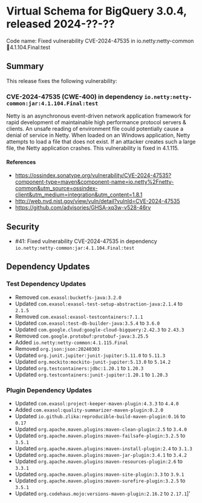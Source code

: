 # Virtual Schema for BigQuery 3.0.4, released 2024-??-??

Code name: Fixed vulnerability CVE-2024-47535 in io.netty:netty-common:jar:4.1.104.Final:test

## Summary

This release fixes the following vulnerability:

### CVE-2024-47535 (CWE-400) in dependency `io.netty:netty-common:jar:4.1.104.Final:test`
Netty is an asynchronous event-driven network application framework for rapid development of maintainable high performance protocol servers & clients. An unsafe reading of environment file could potentially cause a denial of service in Netty. When loaded on an Windows application, Netty attempts to load a file that does not exist. If an attacker creates such a large file, the Netty application crashes. This vulnerability is fixed in 4.1.115.
#### References
* https://ossindex.sonatype.org/vulnerability/CVE-2024-47535?component-type=maven&component-name=io.netty%2Fnetty-common&utm_source=ossindex-client&utm_medium=integration&utm_content=1.8.1
* http://web.nvd.nist.gov/view/vuln/detail?vulnId=CVE-2024-47535
* https://github.com/advisories/GHSA-xq3w-v528-46rv

## Security

* #41: Fixed vulnerability CVE-2024-47535 in dependency `io.netty:netty-common:jar:4.1.104.Final:test`

## Dependency Updates

### Test Dependency Updates

* Removed `com.exasol:bucketfs-java:3.2.0`
* Updated `com.exasol:exasol-test-setup-abstraction-java:2.1.4` to `2.1.5`
* Removed `com.exasol:exasol-testcontainers:7.1.1`
* Updated `com.exasol:test-db-builder-java:3.5.4` to `3.6.0`
* Updated `com.google.cloud:google-cloud-bigquery:2.42.3` to `2.43.3`
* Removed `com.google.protobuf:protobuf-java:3.25.5`
* Added `io.netty:netty-common:4.1.115.Final`
* Removed `org.json:json:20240303`
* Updated `org.junit.jupiter:junit-jupiter:5.11.0` to `5.11.3`
* Updated `org.mockito:mockito-junit-jupiter:5.13.0` to `5.14.2`
* Updated `org.testcontainers:jdbc:1.20.1` to `1.20.3`
* Updated `org.testcontainers:junit-jupiter:1.20.1` to `1.20.3`

### Plugin Dependency Updates

* Updated `com.exasol:project-keeper-maven-plugin:4.3.3` to `4.4.0`
* Added `com.exasol:quality-summarizer-maven-plugin:0.2.0`
* Updated `io.github.zlika:reproducible-build-maven-plugin:0.16` to `0.17`
* Updated `org.apache.maven.plugins:maven-clean-plugin:2.5` to `3.4.0`
* Updated `org.apache.maven.plugins:maven-failsafe-plugin:3.2.5` to `3.5.1`
* Updated `org.apache.maven.plugins:maven-install-plugin:2.4` to `3.1.3`
* Updated `org.apache.maven.plugins:maven-jar-plugin:3.4.1` to `3.4.2`
* Updated `org.apache.maven.plugins:maven-resources-plugin:2.6` to `3.3.1`
* Updated `org.apache.maven.plugins:maven-site-plugin:3.3` to `3.9.1`
* Updated `org.apache.maven.plugins:maven-surefire-plugin:3.2.5` to `3.5.1`
* Updated `org.codehaus.mojo:versions-maven-plugin:2.16.2` to `2.17.1`]'
